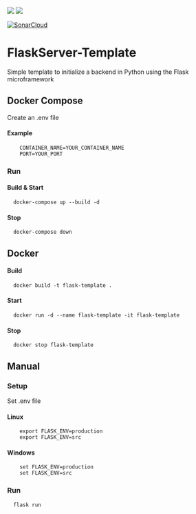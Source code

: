 ![](https://img.shields.io/badge/Python-3776AB?style=for-the-badge&logo=python&logoColor=white)
![](https://img.shields.io/badge/Flask-000000?style=for-the-badge&logo=flask&logoColor=white)

[![SonarCloud](https://github.com/dj-d/FlaskServer-Template/actions/workflows/sonarcloud.yml/badge.svg)](https://github.com/dj-d/FlaskServer-Template/actions/workflows/sonarcloud.yml)

# FlaskServer-Template

Simple template to initialize a backend in Python using the Flask microframework

## Docker Compose

Create an .env file

#### Example
```dotenv
    CONTAINER_NAME=YOUR_CONTAINER_NAME
    PORT=YOUR_PORT
```

### Run

#### Build & Start
```shell
  docker-compose up --build -d
```

#### Stop
```shell
  docker-compose down
```


## Docker

#### Build
```shell
  docker build -t flask-template .
```

#### Start
```shell
  docker run -d --name flask-template -it flask-template
```

#### Stop
```shell
  docker stop flask-template
```


## Manual

### Setup
Set .env file

#### Linux
```shell
    export FLASK_ENV=production
    export FLASK_ENV=src
```

#### Windows
```shell
    set FLASK_ENV=production
    set FLASK_ENV=src
```

### Run
```shell
  flask run
```